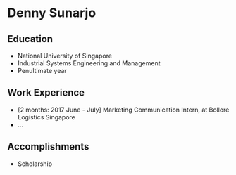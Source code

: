 # Denny Sunarjo

## Education

* National University of Singapore
* Industrial Systems Engineering and Management
* Penultimate year

## Work Experience

* [2 months: 2017 June - July] Marketing Communication Intern, at Bollore Logistics Singapore
* ...

## Accomplishments

* Scholarship